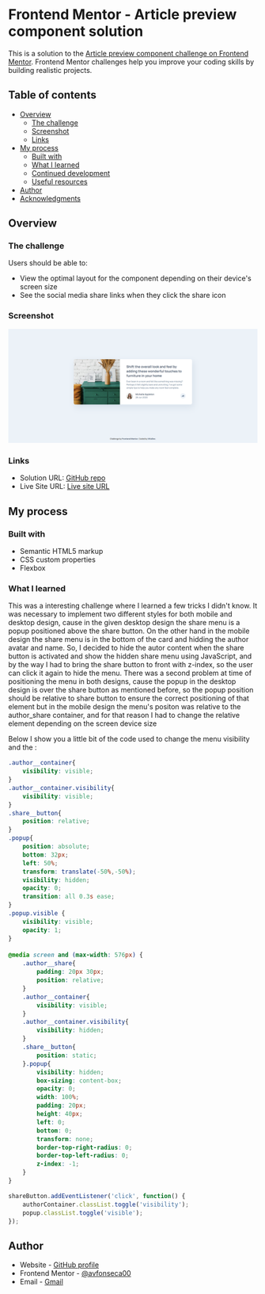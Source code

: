 # Frontend Mentor - Article preview component solution

This is a solution to the [Article preview component challenge on Frontend Mentor](https://www.frontendmentor.io/challenges/article-preview-component-dYBN_pYFT). Frontend Mentor challenges help you improve your coding skills by building realistic projects. 

## Table of contents

- [Overview](#overview)
  - [The challenge](#the-challenge)
  - [Screenshot](#screenshot)
  - [Links](#links)
- [My process](#my-process)
  - [Built with](#built-with)
  - [What I learned](#what-i-learned)
  - [Continued development](#continued-development)
  - [Useful resources](#useful-resources)
- [Author](#author)
- [Acknowledgments](#acknowledgments)

## Overview

### The challenge

Users should be able to:

- View the optimal layout for the component depending on their device's screen size
- See the social media share links when they click the share icon

### Screenshot

![](./screenshot.png)

### Links

- Solution URL: [GitHub repo](https://your-solution-url.com)
- Live Site URL: [Live site URL](https://your-live-site-url.com)

## My process

### Built with

- Semantic HTML5 markup
- CSS custom properties
- Flexbox

### What I learned

This was a interesting challenge where I learned a few tricks I didn't know. It was necessary to implement two different styles for both mobile and desktop design, cause in the given desktop design the share menu is a popup positioned above the share button. On the other hand in the mobile design the share menu is in the bottom of the card and hidding the author avatar and name. So, I decided to hide the autor content when the share button is activated and show the hidden share menu using JavaScript, and by the way I had to bring the share button to front with z-index, so the user can click it again to hide the menu.
There was a second problem at time of positioning the menu in both designs, cause the popup in the desktop design is over the share button as mentioned before, so the popup position should be relative to share button to ensure the correct positioning of that element but in the mobile design the menu's positon was relative to the author_share container, and for that reason I had to change the relative element depending on the screen device size 

Below I show you a little bit of the code used to change the menu visibility and the :

```css
.author__container{
    visibility: visible;
}
.author__container.visibility{
    visibility: visible;
}
.share__button{
    position: relative;
}
.popup{
    position: absolute;
    bottom: 32px;
    left: 50%;
    transform: translate(-50%,-50%);
    visibility: hidden;
    opacity: 0;
    transition: all 0.3s ease;
}
.popup.visible {  
    visibility: visible;
    opacity: 1;
}

@media screen and (max-width: 576px) {
    .author__share{
        padding: 20px 30px;
        position: relative;
    }
    .author__container{
        visibility: visible;
    }
    .author__container.visibility{
        visibility: hidden;
    }
    .share__button{
        position: static;
    }.popup{
        visibility: hidden;
        box-sizing: content-box;
        opacity: 0;
        width: 100%;
        padding: 20px;
        height: 40px;
        left: 0;
        bottom: 0;
        transform: none;
        border-top-right-radius: 0;
        border-top-left-radius: 0;
        z-index: -1;
    }
}
```
```js
shareButton.addEventListener('click', function() {  
    authorContainer.classList.toggle('visibility');
    popup.classList.toggle('visible');  
}); 

```

## Author

- Website - [GitHub profile](https://www.your-site.com)
- Frontend Mentor - [@avfonseca00](https://www.frontendmentor.io/profile/avfonseca00)
- Email - [Gmail](mailto:avfonseca00@gmail.com)

